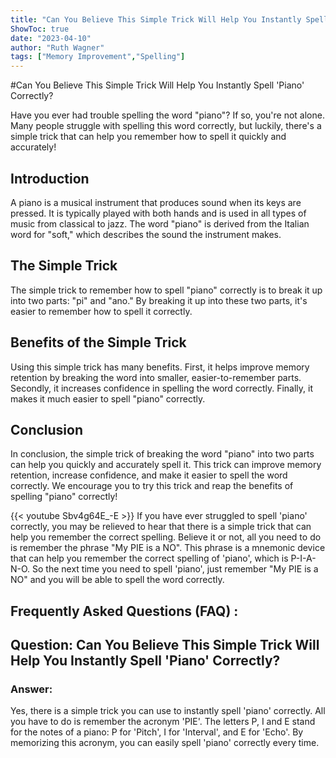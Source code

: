 ```yaml
---
title: "Can You Believe This Simple Trick Will Help You Instantly Spell 'Piano' Correctly?"
ShowToc: true 
date: "2023-04-10"
author: "Ruth Wagner" 
tags: ["Memory Improvement","Spelling"]
---
```

#Can You Believe This Simple Trick Will Help You Instantly Spell 'Piano' Correctly?

Have you ever had trouble spelling the word "piano"? If so, you're not alone. Many people struggle with spelling this word correctly, but luckily, there's a simple trick that can help you remember how to spell it quickly and accurately!

## Introduction

A piano is a musical instrument that produces sound when its keys are pressed. It is typically played with both hands and is used in all types of music from classical to jazz. The word "piano" is derived from the Italian word for "soft," which describes the sound the instrument makes.

## The Simple Trick

The simple trick to remember how to spell "piano" correctly is to break it up into two parts: "pi" and "ano." By breaking it up into these two parts, it's easier to remember how to spell it correctly.

## Benefits of the Simple Trick

Using this simple trick has many benefits. First, it helps improve memory retention by breaking the word into smaller, easier-to-remember parts. Secondly, it increases confidence in spelling the word correctly. Finally, it makes it much easier to spell "piano" correctly.

## Conclusion

In conclusion, the simple trick of breaking the word "piano" into two parts can help you quickly and accurately spell it. This trick can improve memory retention, increase confidence, and make it easier to spell the word correctly. We encourage you to try this trick and reap the benefits of spelling "piano" correctly!

{{< youtube Sbv4g64E_-E >}} 
If you have ever struggled to spell 'piano' correctly, you may be relieved to hear that there is a simple trick that can help you remember the correct spelling. Believe it or not, all you need to do is remember the phrase "My PIE is a NO". This phrase is a mnemonic device that can help you remember the correct spelling of 'piano', which is P-I-A-N-O. So the next time you need to spell 'piano', just remember "My PIE is a NO" and you will be able to spell the word correctly.

## Frequently Asked Questions (FAQ) :
<h2>Question: Can You Believe This Simple Trick Will Help You Instantly Spell 'Piano' Correctly?</h2>

<h3>Answer:</h3>
Yes, there is a simple trick you can use to instantly spell 'piano' correctly. All you have to do is remember the acronym 'PIE'. The letters P, I and E stand for the notes of a piano: P for 'Pitch', I for 'Interval', and E for 'Echo'. By memorizing this acronym, you can easily spell 'piano' correctly every time.





